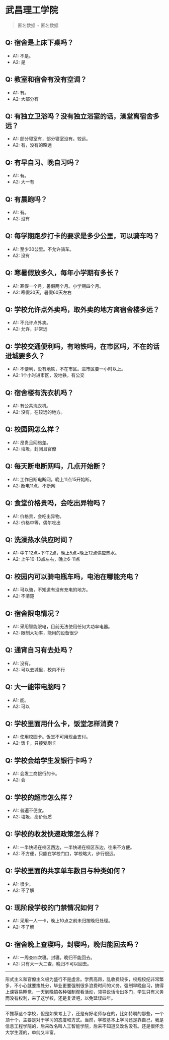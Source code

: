# 武昌理工学院
> 匿名数据 + 匿名数据
## Q: 宿舍是上床下桌吗？
- A1: 不是。
- A2: 是
## Q: 教室和宿舍有没有空调？
- A1: 有。
- A2: 大部分有
## Q: 有独立卫浴吗？没有独立浴室的话，澡堂离宿舍多远？
- A1: 部分寝室有，部分寝室没有。较远。
- A2: 有，没有的略远
## Q: 有早自习、晚自习吗？
- A1: 有。
- A2: 大一有
## Q: 有晨跑吗？
- A1: 有。
- A2: 没有
## Q: 每学期跑步打卡的要求是多少公里，可以骑车吗？
- A1: 至少30公里。不允许骑车。
- A2: 没有
## Q: 寒暑假放多久，每年小学期有多长？
- A1: 寒假一个月，暑假两个月。小学期四个月。
- A2: 寒假30天，暑假60天左右
## Q: 学校允许点外卖吗，取外卖的地方离宿舍楼多远？
- A1: 不允许点外卖。
- A2: 允许，非常远
## Q: 学校交通便利吗，有地铁吗，在市区吗，不在的话进城要多久？
- A1: 不便利，没有地铁，不在市区。进市区要一小时以上。
- A2: 1个小时进市区，没地铁，有公交
## Q: 宿舍楼有洗衣机吗？
- A1: 有公共洗衣机。
- A2: 没有，在较远的地方。
## Q: 校园网怎么样？
- A1: 昂贵且网络差。
- A2: 垃圾，封闭且官僚
## Q: 每天断电断网吗，几点开始断？
- A1: 工作日断电断网。晚上11点15开始断。
- A2: 断电11点，不断网
## Q: 食堂价格贵吗，会吃出异物吗？
- A1: 价格贵，会吃出异物。
- A2: 价格中等，偶尔吃出
## Q: 洗澡热水供应时间？
- A1: 中午12点~下午2点，晚上5点~晚上12点供应热水。
- A2: 上午10-13点左右，晚上6-11点
## Q: 校园内可以骑电瓶车吗，电池在哪能充电？
- A1: 可以骑，不知道有没有充电的地方。
- A2: 不清楚
## Q: 宿舍限电情况？
- A1: 采用智能限电，目前无法使用任何大功率电器。
- A2: 限制大功率，能用的设备很少
## Q: 通宵自习有去处吗？
- A1: 没有。
- A2: 可以去城里，校内不行
## Q: 大一能带电脑吗？
- A1: 能。
- A2: 可以
## Q: 学校里面用什么卡，饭堂怎样消费？
- A1: 使用校园卡。饭堂不可用现金支付。
- A2: 饭卡，只接受刷卡
## Q: 学校会给学生发银行卡吗？
- A1: 会发工商银行的卡。
- A2: 会
## Q: 学校的超市怎么样？
- A1: 普遍不便宜。
- A2: 垃圾，高价低质
## Q: 学校的收发快递政策怎么样？
- A1: 一半快递在校区西边，一半快递在校区东边，往来不方便。
- A2: 不方便，只能在学校门口，学校略大，步行很远。
## Q: 学校里面的共享单车数目与种类如何？
- A1: 很少。
- A2: 不了解
## Q: 现阶段学校的门禁情况如何？
- A1: 采用一人一卡，晚上10点之前未归按晚归处理。
- A2: 不了解
## Q: 宿舍晚上查寝吗，封寝吗，晚归能回去吗？
- A1: 一周查四次寝。封寝。晚归不能回去。
- A2: 只有大一大二查，晚归不可以回去。
***
形式主义和官僚主义极为盛行不是虚言。学费高昂，乱收费较多，校规校纪非常繁多，不小心就要挨处分，毕业更要强制很多浪费时间的义务。强制早晚自习，搞得上课容易睡觉，一天到晚搞各种强制观看活动，领导说话令出多门，学生只有义务而没有权利，来了这学校，还是复读吧，以免延误四年。
***
不推荐这个学校，但是如果考上了，还是有好老师存在的，比如特聘的那些，一个顶十个，主要是对于学习的态度和方式。当然，学校基本上学习还是靠自己，我是信息工程学院的，后来改名叫人工智能学院，后来不知道又改名没有。还是很怀念大学生涯的，单纯又丰富。